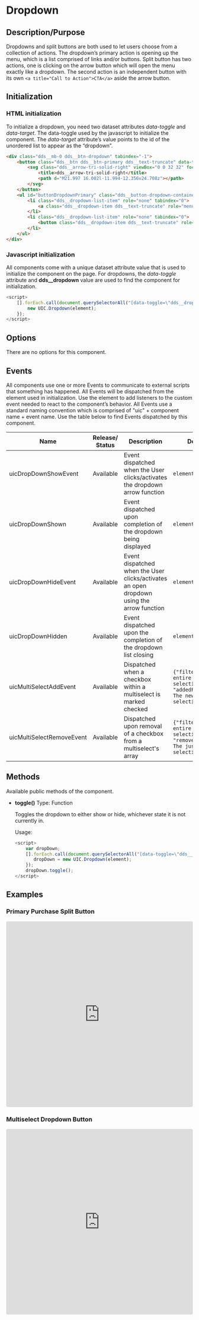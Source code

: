 # Dropdown

## Description/Purpose

Dropdowns and split buttons are both used to let users choose from a collection of actions. The dropdown’s primary action is opening up the  menu, which is a list comprised of links and/or buttons. Split button has two actions, one is clicking on the  arrow button which will open  the  menu  exactly like a dropdown. The second action is  an independent button with its own `<a title="Call to Action">CTA</a>` aside  the  arrow button.

## Initialization

### HTML initialization

To initialize a dropdown, you need two dataset attributes *data-toggle* and *data-target*. The data-toggle used by the javascript  to initialize the component. The  *data-target* attribute’s value points to the id of the unordered list to appear as the “dropdown”.

```HTML
<div class="dds__mb-0 dds__btn-dropdown" tabindex="-1">
    <button class="dds__btn dds__btn-primary dds__text-truncate" data-toggle="dds__dropdown" data-target="#buttonDropdownPrimary" tabindex="0" aria-expanded="false" aria-controls="buttonDropdownPrimary"> Primary Dropdown Button
        <svg class="dds__arrow-tri-solid-right" viewBox="0 0 32 32" focusable="false" aria-hidden="true">
            <title>dds__arrow-tri-solid-right</title>
            <path d="M21.997 16.002l-11.994-12.356v24.708z"></path>
        </svg>
    </button>
    <ul id="buttonDropdownPrimary" class="dds__button-dropdown-container dds__collapse" role="menu">
        <li class="dds__dropdown-list-item" role="none" tabindex="0">
            <a class="dds__dropdown-item dds__text-truncate" role="menuitem" href="#" tabindex="-1" >Secondary Link</a>
        </li>
        <li class="dds__dropdown-list-item" role="none" tabindex="0">
            <button class="dds__dropdown-item dds__text-truncate" role="menuitem" onclick="javascript: void(0);" tabindex="-1" >Tertiary Button</button>
        </li>
    </ul>
</div>
```

### Javascript initialization

All components come with a unique dataset attribute  value that  is used to initialize the component on the page. For dropdowns, the *data-toggle* attribute and **dds__dropdown** value are used to find  the component for initialization.

```javascript
<script>
    [].forEach.call(document.querySelectorAll("[data-toggle=\"dds__dropdown\"]"), function(element) {
        new UIC.Dropdown(element);
    });
</script>
```

## Options

 There are no options for this component.

## Events

All components use one or more Events to communicate to external scripts that something has happened. All Events will be dispatched from the element used in initialization. Use the element to add listeners to the custom event needed to react to the component’s behavior. All Events use a standard naming convention which is comprised of "uic" + component name + event name. Use the table below to find Events dispatched by this component.

Name | Release/ Status | Description | Details
--- | --- | --- | ---
uicDropDownShowEvent | Available | Event dispatched when the User clicks/activates the dropdown arrow function | `element`
uicDropDownShown | Available | Event dispatched upon completion of the dropdown being displayed | `element`
uicDropDownHideEvent | Available | Event dispatched when the User clicks/activates an open dropdown using the arrow function | `element`
uicDropDownHidden | Available | Event dispatched upon the completion of the dropdown list closing | `element`
uicMultiSelectAddEvent | Available | Dispatched when a checkbox within a multiselect is marked checked | `{"filters": The entire array of selections, "addedFilter": The newly-added selection}`
uicMultiSelectRemoveEvent | Available | Dispatched upon removal of a checkbox from a multiselect's array | `{"filters": The entire array of selections, "removedFilter": The just-removed selection}`

## Methods

Available public methods of the component.

- **toggle()**
    Type: Function

    Toggles the dropdown to either show or hide, whichever state it is not currently in.

    Usage:

    ```javascript
    <script>
        var dropDown;
        [].forEach.call(document.querySelectorAll("[data-toggle=\"dds__dropdown\"]"), function(element) {
           dropDown = new UIC.Dropdown(element);
        });
        dropDown.toggle();
    </script>
    ```

## Examples

### Primary Purchase Split Button

<iframe
     src="https://codesandbox.io/embed/github/DDS-DLS/sandboxes/tree/master/?codemirror=1&expanddevtools=0&runonclick=1&hidenavigation=1&hidedevtools=1&fontsize=14&hidenavigation=1&initialpath=%3Fdoc%3Ddropdown-primary&module=%2Fsrc%2Fcomponents%2Fdropdown-primary.txt&theme=dark&view=preview"
     style="width:100%; height:500px; border:0; border-radius: 4px; overflow:hidden;"
     title="CodeSandbox instance of DLS components"
     allow="accelerometer; ambient-light-sensor; camera; encrypted-media; geolocation; gyroscope; hid; microphone; midi; payment; usb; vr"
     sandbox="allow-forms allow-modals allow-popups allow-presentation allow-same-origin allow-scripts"
   ></iframe>

### Multiselect Dropdown Button

<iframe
     src="https://codesandbox.io/embed/github/DDS-DLS/sandboxes/tree/master/?codemirror=1&expanddevtools=0&runonclick=1&hidenavigation=1&hidedevtools=1&fontsize=14&hidenavigation=1&initialpath=%3Fdoc%3Ddropdown-multiselect&module=%2Fsrc%2Fcomponents%2Fdropdown-multiselect.txt&theme=dark&view=preview"
     style="width:100%; height:500px; border:0; border-radius: 4px; overflow:hidden;"
     title="CodeSandbox instance of DLS components"
     allow="accelerometer; ambient-light-sensor; camera; encrypted-media; geolocation; gyroscope; hid; microphone; midi; payment; usb; vr"
     sandbox="allow-forms allow-modals allow-popups allow-presentation allow-same-origin allow-scripts"
   ></iframe>
